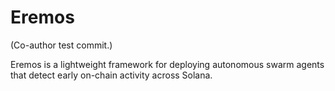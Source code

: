 # Eremos
(Co-author test commit.)

Eremos is a lightweight framework for deploying autonomous swarm agents that detect early on-chain activity across Solana.
